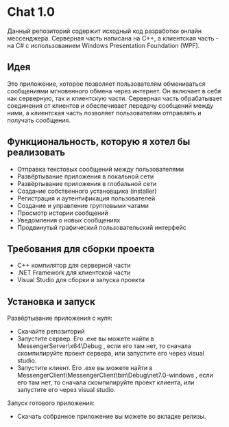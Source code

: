 # Chat 1.0 
Данный репозиторий содержит исходный код разработки онлайн мессенджера. Серверная часть написана на C++, а клиентская часть - на C# с использованием Windows Presentation Foundation (WPF).

## Идея
Это приложение, которое позволяет пользователям обмениваться сообщениями мгновенного обмена через интернет. Он включает в себя как серверную, так и клиентскую части. Серверная часть обрабатывает соединения от клиентов и обеспечивает передачу сообщений между ними, а клиентская часть позволяет пользователям отправлять и получать сообщения.

## Функциональность, которую я хотел бы реализовать
* Отправка текстовых сообщений между пользователями
* Развёртывание приложения в локальной сети
* Развёртывание приложения в глобальной сети
* Создание собственного установщика (installer)
* Регистрация и аутентификация пользователей
* Создание и управление групповыми чатами
* Просмотр истории сообщений
* Уведомления о новых сообщениях
* Продвинутый графический пользовательский интерфейс

## Требования для сборки проекта
* C++ компилятор для серверной части
* .NET Framework для клиентской части
* Visual Studio для сборки и запуска проекта

## Установка и запуск
Развёртывание приложения c нуля:

* Скачайте репозиторий
* Запустите сервер. Его .exe вы можете найти в MessengerServer\x64\Debug , если его там нет, то сначала скомпилируйте проект сервера, или запустите его через visual studio.
* Запустите клиент. Его .exe вы можете найти в MessengerClient\MessengerClient\bin\Debug\net7.0-windows , если его там нет, то сначала скомпилируйте проект клиента, или запустите его через visual studio.

Запуск готового приложения:
* Скачать собранное приложение вы можете во вкладке релизы.
